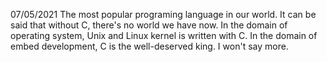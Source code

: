 07/05/2021
The most popular programing language in our world. It can be said that without C, there's no world we have now. 
In the domain of operating system, Unix and Linux kernel is written with C. 
In the domain of embed development, C is the well-deserved king.
I won't say more.